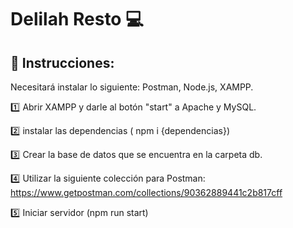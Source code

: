 # Delilah Resto :computer:

## :red_circle: Instrucciones:

Necesitará instalar lo siguiente: Postman, Node.js, XAMPP.

:one: Abrir XAMPP y darle al botón "start" a Apache y MySQL.

:two: instalar las dependencias ( npm i {dependencias})

:three: Crear la base de datos que se encuentra en la carpeta db.

:four: Utilizar la siguiente colección para Postman: https://www.getpostman.com/collections/90362889441c2b817cff

:five: Iniciar servidor (npm run start)
